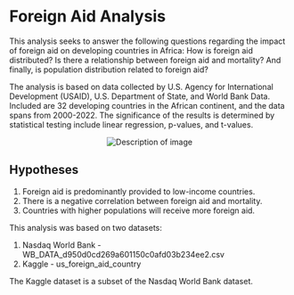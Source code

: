 # Foreign Aid Analysis

This analysis seeks to answer the following questions regarding the impact of foreign aid on developing countries in Africa: How is foreign aid distributed? Is there a relationship between foreign aid and mortality? And finally, is population distribution related to foreign aid?

The analysis is based on data collected by U.S. Agency for International Development (USAID), U.S. Department of State, and World Bank Data. Included are 32 developing countries in the African continent, and the data spans from 2000-2022.
The significance of the results is determined by statistical testing include linear regression, p-values, and t-values.

<p align="center">
  <img src="https://i.imgur.com/WtlrkIG.png" alt="Description of image" />
</p>

## Hypotheses
1. Foreign aid is predominantly provided to low-income countries.
2. There is a negative correlation between foreign aid and mortality.
3. Countries with higher populations will receive more foreign aid.

This analysis was based on two datasets:
1. Nasdaq World Bank - WB_DATA_d950d0cd269a601150c0afd03b234ee2.csv
2. Kaggle - us_foreign_aid_country

The Kaggle dataset is a subset of the Nasdaq World Bank dataset.
